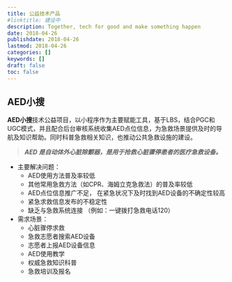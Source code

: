```yaml
---
title: 公益技术产品
#linktitle: 建设中
description: Together, tech for good and make something happen
date: 2018-04-26
publishdate: 2018-04-26
lastmod: 2018-04-26
categories: []
keywords: []
draft: false
toc: false
---
```


## AED小搜

**AED小搜**技术公益项目，以小程序作为主要赋能工具，基于LBS，结合PGC和UGC模式，并且配合后台审核系统收集AED点位信息，为急救场景提供及时的导航及知识帮助。同时科普急救相关知识，也推动公共急救设施的建设。  

> ***AED 是自动体外心脏除颤器，是用于抢救心脏骤停患者的医疗急救设备。***

+ 主要解决问题：
    + AED使用方法普及率较低
    + 其他常用急救方法（如CPR、海姆立克急救法）的普及率较低
    + AED点位信息推广不足， 在紧急状况下及时找到AED设备的不确定性较高
    + 紧急求救信息发布的不稳定性
    + 缺乏与急救系统连接 （例如：一键拨打急救电话120）
+ 需求场景：
    + 心脏骤停求救
    + 急救志愿者搜索AED设备
    + 志愿者上报AED设备信息
    + AED使用教学
    + 权威急救知识科普
    + 急救培训及报名